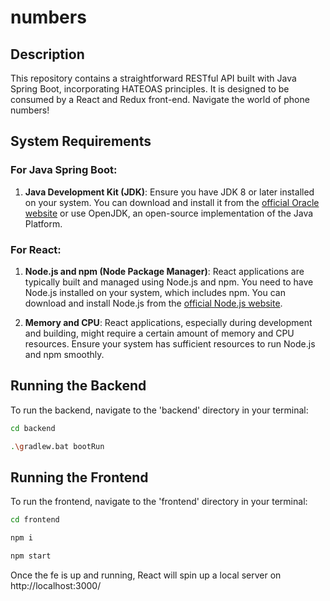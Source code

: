 # numbers

## Description

This repository contains a straightforward RESTful API built with Java Spring Boot, incorporating HATEOAS principles. It is designed to be consumed by a React and Redux front-end.
Navigate the world of phone numbers!

## System Requirements

### For Java Spring Boot:

1. **Java Development Kit (JDK)**: Ensure you have JDK 8 or later installed on your system. You can download and install it from the [official Oracle website](https://www.oracle.com/java/technologies/javase-jdk11-downloads.html) or use OpenJDK, an open-source implementation of the Java Platform.

### For React:

1. **Node.js and npm (Node Package Manager)**: React applications are typically built and managed using Node.js and npm. You need to have Node.js installed on your system, which includes npm. You can download and install Node.js from the [official Node.js website](https://nodejs.org/).

2. **Memory and CPU**: React applications, especially during development and building, might require a certain amount of memory and CPU resources. Ensure your system has sufficient resources to run Node.js and npm smoothly.

## Running the Backend

To run the backend, navigate to the 'backend' directory in your terminal:

```bash
cd backend
```
```bash
.\gradlew.bat bootRun
```

## Running the Frontend

To run the frontend, navigate to the 'frontend' directory in your terminal:

```bash
cd frontend
```

```bash
npm i
```

```bash
npm start
```
Once the fe is up and running, React will spin up a local server on http://localhost:3000/
